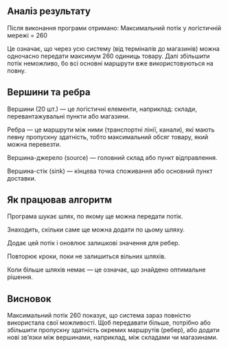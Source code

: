 ## Аналіз результату

Після виконання програми отримано:
Максимальний потік у логістичній мережі = 260

Це означає, що через усю систему (від терміналів до магазинів) можна одночасно передати максимум 260 одиниць товару. Далі збільшити потік неможливо, бо всі основні маршрути вже використовуються на повну.

## Вершини та ребра

Вершини (20 шт.) — це логістичні елементи, наприклад: склади, перевантажувальні пункти або магазини.

Ребра — це маршрути між ними (транспортні лінії, канали), які мають певну пропускну здатність, тобто максимальний обсяг товару, який можна перевезти.

Вершина-джерело (source) — головний склад або пункт відправлення.

Вершина-стік (sink) — кінцева точка споживання або основний пункт доставки.

## Як працював алгоритм

Програма шукає шлях, по якому ще можна передати потік.

Знаходить, скільки саме ще можна додати по цьому шляху.

Додає цей потік і оновлює залишкові значення для ребер.

Повторює кроки, поки не залишиться вільних шляхів.

Коли більше шляхів немає — це означає, що знайдено оптимальне рішення.

## Висновок

Максимальний потік 260 показує, що система зараз повністю використала свої можливості.
Щоб передавати більше, потрібно або збільшити пропускну здатність окремих маршрутів (ребер), або додати нові зв’язки між вершинами, наприклад, між складами чи магазинами.
